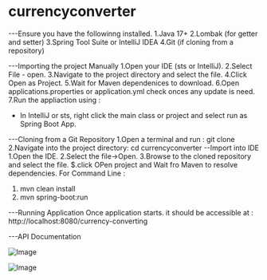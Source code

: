 # currencyconverter
---Ensure you have the followinng installed.
1.Java 17+
2.Lombak (for getter and setter)
3.Spring Tool Suite or IntelliJ IDEA 
4.Git (if cloning from a repository)

---Importing the project Manually
1.Open your IDE (sts or IntelliJ).
2.Select File - open.
3.Navigate to the project directory and select the file.
4.Click Open as Project.
5.Wait for Maven dependenices to download.
6.Open applications.properties or application.yml check onces any update is need.
7.Run the appliaction using :
  - In IntelliJ or sts, right click the main class or project and select run as Spring Boot App.

---Cloning from a Git Repository
1.Open a terminal and run :
    git clone 
2.Navigate into the project directory:
   cd currencyconverter
--Import into IDE 
1.Open the IDE.
2.Select the file->Open.
3.Browse to the cloned repository and select the file.
$.click OPen project and Wait fro Maven to resolve dependencies.
For Command Line :
1. mvn clean install
2. mvn spring-boot:run

---Running Application 
Once application starts. it should be accessible at :
http://localhost:8080/currency-converting 

---API Documentation

![Image](https://github.com/user-attachments/assets/9d138800-bc25-4309-8e8c-cb6a53772dc7)

![Image](https://github.com/user-attachments/assets/5fd12716-0646-4adf-9d34-5b0cded557c5)

